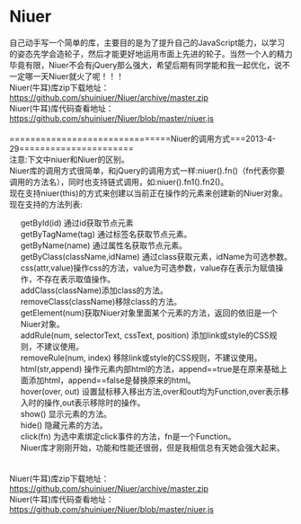 Niuer
=====

自己动手写一个简单的库，主要目的是为了提升自己的JavaScript能力，以学习的姿态先学会造轮子，然后才能更好地运用市面上先进的轮子。当然一个人的精力毕竟有限，Niuer不会有jQuery那么强大，希望后期有同学能和我一起优化，说不一定哪一天Niuer就火了呢！！！<br/>
Niuer(牛耳)库zip下载地址：<a href="https://github.com/shuiniuer/Niuer/archive/master.zip" target="_blank">https://github.com/shuiniuer/Niuer/archive/master.zip</a>
<br/>
Niuer(牛耳)库代码查看地址：<a href="https://github.com/shuiniuer/Niuer/blob/master/niuer.js" target="_blank">https://github.com/shuiniuer/Niuer/blob/master/niuer.js</a>
<br/>
<br/>
===============================Niuer的调用方式===2013-4-29======================<br/>
注意:下文中niuer和Niuer的区别。<br/>
Niuer库的调用方式很简单，和jQuery的调用方式一样:niuer().fn()（fn代表你要调用的方法名），同时也支持链式调用，如:niuer().fn1().fn2()。<br/>
现在支持niuer(this)的方式来创建以当前正在操作的元素来创建新的Niuer对象。<br/>
现在支持的方法列表:<br/>
<div style="padding-left:20px;line-height:20px;">
getById(id) 通过id获取节点元素<br/>
getByTagName(tag) 通过标签名获取节点元素。<br/>
getByName(name) 通过属性名获取节点元素。<br/>
getByClass(className,idName) 通过class获取元素，idName为可选参数。<br/> 
css(attr,value)操作css的方法，value为可选参数，value存在表示为赋值操作，不存在表示取值操作。<br/>
addClass(className)添加class的方法。<br/>
removeClass(className)移除class的方法。<br/>
getElement(num)获取Niuer对象里面某个元素的方法，返回的依旧是一个Niuer对象。<br/>
addRule(num, selectorText, cssText, position) 添加link或style的CSS规则，不建议使用。<br/>
removeRule(num, index) 移除link或style的CSS规则，不建议使用。<br/>
html(str,append) 操作元素内部html的方法，append==true是在原来基础上面添加html，append==false是替换原来的html。<br/>
hover(over, out) 设置鼠标移入移出方法,over和out均为Function,over表示移入时的操作,out表示移除时的操作。<br/>
show() 显示元素的方法。<br/>
hide() 隐藏元素的方法。<br/>
click(fn) 为选中素绑定click事件的方法，fn是一个Function。<br/>
Niuer库才刚刚开始，功能和性能还很弱，但是我相信总有天她会强大起来。<br/>
</div>
<br/>
<br/>
Niuer(牛耳)库zip下载地址：<a href="https://github.com/shuiniuer/Niuer/archive/master.zip" target="_blank">https://github.com/shuiniuer/Niuer/archive/master.zip</a><br/>
Niuer(牛耳)库代码查看地址：<a href="https://github.com/shuiniuer/Niuer/blob/master/niuer.js" target="_blank">https://github.com/shuiniuer/Niuer/blob/master/niuer.js</a>

